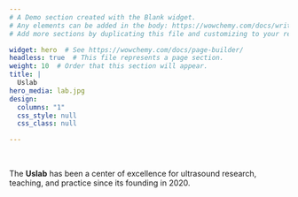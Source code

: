 ```yaml
---
# A Demo section created with the Blank widget.
# Any elements can be added in the body: https://wowchemy.com/docs/writing-markdown-latex/
# Add more sections by duplicating this file and customizing to your requirements.

widget: hero  # See https://wowchemy.com/docs/page-builder/
headless: true  # This file represents a page section.
weight: 10  # Order that this section will appear.
title: |
  Uslab
hero_media: lab.jpg
design:
  columns: "1"
  css_style: null
  css_class: null

---
```


<br>

The **Uslab** has been a center of excellence for ultrasound research, teaching, and practice since its founding in 2020.
